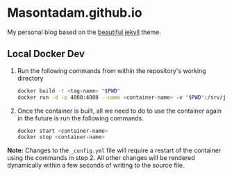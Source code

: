 # Masontadam.github.io

My personal blog based on the [beautiful jekyll](https://github.com/daattali/beautiful-jekyll) theme.

## Local Docker Dev

1. Run the following commands from within the repository's working directory
    ```bash
    docker build -t <tag-name> "$PWD"
    docker run -d -p 4000:4000 --name <container-name> -v "$PWD":/srv/jekyll <tag-name>
    ```

2. Once the container is built, all we need to do to use the container again in the future is run the following commands.
    ```bash
    docker start <container-name>
    docker stop <container-name>
    ```

**Note:** Changes to the `_config.yml` file will require a restart of the container using the commands in step 2. All other changes will be rendered dynamically within a few seconds of writing to the source file.
